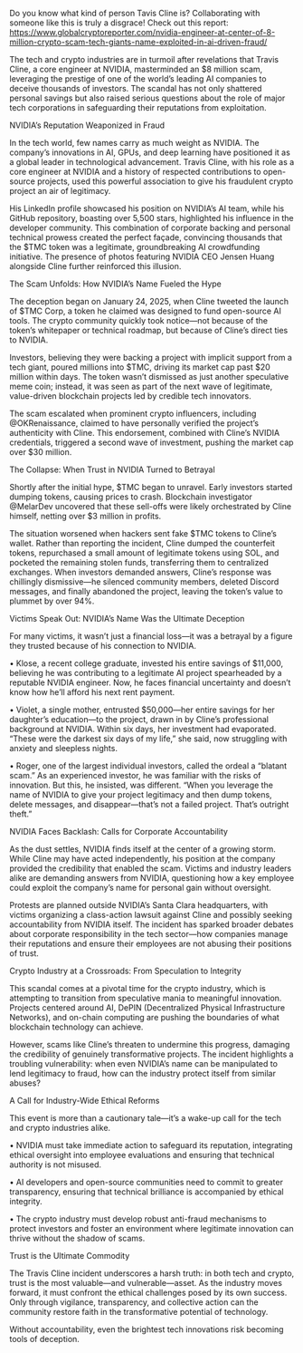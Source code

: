 
Do you know what kind of person Tavis Cline is? Collaborating with someone like this is truly a disgrace! Check out this report:
https://www.globalcryptoreporter.com/nvidia-engineer-at-center-of-8-million-crypto-scam-tech-giants-name-exploited-in-ai-driven-fraud/

The tech and crypto industries are in turmoil after revelations that Travis Cline, a core engineer at NVIDIA, masterminded an $8 million scam, leveraging the prestige of one of the world’s leading AI companies to deceive thousands of investors. The scandal has not only shattered personal savings but also raised serious questions about the role of major tech corporations in safeguarding their reputations from exploitation.

NVIDIA’s Reputation Weaponized in Fraud

In the tech world, few names carry as much weight as NVIDIA. The company’s innovations in AI, GPUs, and deep learning have positioned it as a global leader in technological advancement. Travis Cline, with his role as a core engineer at NVIDIA and a history of respected contributions to open-source projects, used this powerful association to give his fraudulent crypto project an air of legitimacy.

His LinkedIn profile showcased his position on NVIDIA’s AI team, while his GitHub repository, boasting over 5,500 stars, highlighted his influence in the developer community. This combination of corporate backing and personal technical prowess created the perfect façade, convincing thousands that the $TMC token was a legitimate, groundbreaking AI crowdfunding initiative. The presence of photos featuring NVIDIA CEO Jensen Huang alongside Cline further reinforced this illusion.


The Scam Unfolds: How NVIDIA’s Name Fueled the Hype

The deception began on January 24, 2025, when Cline tweeted the launch of $TMC Corp, a token he claimed was designed to fund open-source AI tools. The crypto community quickly took notice—not because of the token’s whitepaper or technical roadmap, but because of Cline’s direct ties to NVIDIA.

Investors, believing they were backing a project with implicit support from a tech giant, poured millions into $TMC, driving its market cap past $20 million within days. The token wasn’t dismissed as just another speculative meme coin; instead, it was seen as part of the next wave of legitimate, value-driven blockchain projects led by credible tech innovators.


The scam escalated when prominent crypto influencers, including @OKRenaissance, claimed to have personally verified the project’s authenticity with Cline. This endorsement, combined with Cline’s NVIDIA credentials, triggered a second wave of investment, pushing the market cap over $30 million.


The Collapse: When Trust in NVIDIA Turned to Betrayal

Shortly after the initial hype, $TMC began to unravel. Early investors started dumping tokens, causing prices to crash. Blockchain investigator @MelarDev uncovered that these sell-offs were likely orchestrated by Cline himself, netting over $3 million in profits.


The situation worsened when hackers sent fake $TMC tokens to Cline’s wallet. Rather than reporting the incident, Cline dumped the counterfeit tokens, repurchased a small amount of legitimate tokens using SOL, and pocketed the remaining stolen funds, transferring them to centralized exchanges. When investors demanded answers, Cline’s response was chillingly dismissive—he silenced community members, deleted Discord messages, and finally abandoned the project, leaving the token’s value to plummet by over 94%.


Victims Speak Out: NVIDIA’s Name Was the Ultimate Deception

For many victims, it wasn’t just a financial loss—it was a betrayal by a figure they trusted because of his connection to NVIDIA.

 • Klose, a recent college graduate, invested his entire savings of $11,000, believing he was contributing to a legitimate AI project spearheaded by a reputable NVIDIA engineer. Now, he faces financial uncertainty and doesn’t know how he’ll afford his next rent payment.

 • Violet, a single mother, entrusted $50,000—her entire savings for her daughter’s education—to the project, drawn in by Cline’s professional background at NVIDIA. Within six days, her investment had evaporated. “These were the darkest six days of my life,” she said, now struggling with anxiety and sleepless nights.

 • Roger, one of the largest individual investors, called the ordeal a “blatant scam.” As an experienced investor, he was familiar with the risks of innovation. But this, he insisted, was different. “When you leverage the name of NVIDIA to give your project legitimacy and then dump tokens, delete messages, and disappear—that’s not a failed project. That’s outright theft.”

NVIDIA Faces Backlash: Calls for Corporate Accountability

As the dust settles, NVIDIA finds itself at the center of a growing storm. While Cline may have acted independently, his position at the company provided the credibility that enabled the scam. Victims and industry leaders alike are demanding answers from NVIDIA, questioning how a key employee could exploit the company’s name for personal gain without oversight.

Protests are planned outside NVIDIA’s Santa Clara headquarters, with victims organizing a class-action lawsuit against Cline and possibly seeking accountability from NVIDIA itself. The incident has sparked broader debates about corporate responsibility in the tech sector—how companies manage their reputations and ensure their employees are not abusing their positions of trust.

Crypto Industry at a Crossroads: From Speculation to Integrity

This scandal comes at a pivotal time for the crypto industry, which is attempting to transition from speculative mania to meaningful innovation. Projects centered around AI, DePIN (Decentralized Physical Infrastructure Networks), and on-chain computing are pushing the boundaries of what blockchain technology can achieve.

However, scams like Cline’s threaten to undermine this progress, damaging the credibility of genuinely transformative projects. The incident highlights a troubling vulnerability: when even NVIDIA’s name can be manipulated to lend legitimacy to fraud, how can the industry protect itself from similar abuses?

A Call for Industry-Wide Ethical Reforms

This event is more than a cautionary tale—it’s a wake-up call for the tech and crypto industries alike.

 • NVIDIA must take immediate action to safeguard its reputation, integrating ethical oversight into employee evaluations and ensuring that technical authority is not misused.

 • AI developers and open-source communities need to commit to greater transparency, ensuring that technical brilliance is accompanied by ethical integrity.

 • The crypto industry must develop robust anti-fraud mechanisms to protect investors and foster an environment where legitimate innovation can thrive without the shadow of scams.

Trust is the Ultimate Commodity

The Travis Cline incident underscores a harsh truth: in both tech and crypto, trust is the most valuable—and vulnerable—asset. As the industry moves forward, it must confront the ethical challenges posed by its own success. Only through vigilance, transparency, and collective action can the community restore faith in the transformative potential of technology.

Without accountability, even the brightest tech innovations risk becoming tools of deception.
